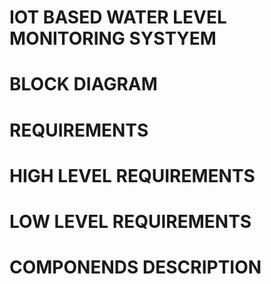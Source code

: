 # IOT BASED WATER LEVEL MONITORING SYSTYEM
# BLOCK DIAGRAM
# REQUIREMENTS
# HIGH LEVEL REQUIREMENTS
# LOW LEVEL REQUIREMENTS
# COMPONENDS DESCRIPTION
